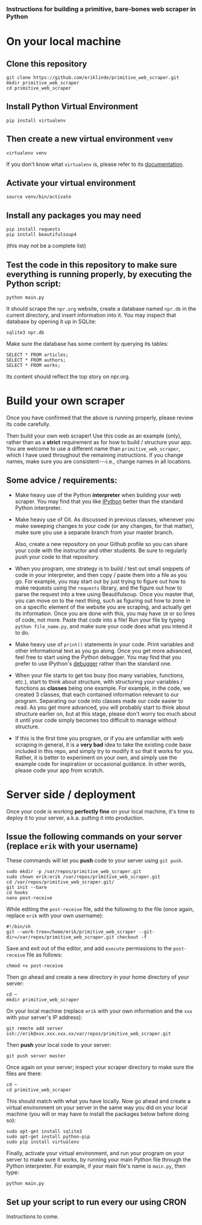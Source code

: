 ### Instructions for building a primitive, bare-bones web scraper in Python

# On your local machine

## Clone this repository

    git clone https://github.com/eriklinde/primitive_web_scraper.git
    mkdir primitive_web_scraper
    cd primitive_web_scraper

## Install Python Virtual Environment

    pip install virtualenv

## Then create a new virtual environment `venv`

    virtualenv venv

If you don't know what `virtualenv` is, please refer to its [documentation](http://docs.python-guide.org/en/latest/dev/virtualenvs/).

## Activate your virtual environment

    source venv/bin/activate

## Install any packages you may need

    pip install requests
    pip install beautifulsoup4

(this may not be a complete list)

## Test the code in this repository to make sure everything is running properly, by executing the Python script:

    python main.py

It should scrape the `npr.org` website, create a database named `npr.db` in the current directory, and insert information into it. You may inspect that database by opening it up in SQLite:

    sqlite3 npr.db

Make sure the database has some content by querying its tables:

    SELECT * FROM articles;
    SELECT * FROM authors;
    SELECT * FROM works;

Its content should reflect the top story on npr.org.

# Build your own scraper

Once you have confirmed that the above is running properly, please review its code carefully.

Then build your own web scraper! Use this code as an example (only), rather than as a **strict** requirement as for how to build / structure your app. You are welcome to use a different name than `primitive_web_scraper`, which I have used throughout the remaining instructions. If you change names, make sure you are consistent---i.e., change names in all locations.

## Some advice / requirements:

* Make heavy use of the Python **interpreter** when building your web scraper. You may find that you like [IPython](http://ipython.org/) better than the standard Python interpreter.

* Make heavy use of Git. As discussed in previous classes, whenever you make sweeping changes to your code (or any changes, for that matter), make sure you use a separate branch from your master branch.

    Also, create a new repository on your Github profile so you can share your code with the instructor and other students. Be sure to regularly push your code to that repository.

* When you program, one strategy is to build / test out small snippets of code in your interpreter, and then copy / paste them into a file as you go. For example, you may start out by just trying to figure out how to make requests using the `requests` library, and the figure out how to parse the request into a tree using Beautifulsoup. Once you master that, you can move on to the next thing, such as figuring out how to zone in on a specific element of the website you are scraping, and actually get its information. Once you are done with this, you may have `10` or so lines of code, not more. Paste that code into a file! Run your file by typing `python file_name.py`, and make sure your code does what you intend it to do.

* Make heavy use of `print()` statements in your code. Print variables and other informational text as you go along. Once you get more advanced, feel free to start using the Python debugger. You may find that you prefer to use IPython's [debugger](https://pypi.python.org/pypi/ipdb) rather than the standard one.

* When your file starts to get too busy (too many variables, functions, etc.), start to think about structure, with structuring your variables / functions as **classes** being one example. For example, in the code, we created 3 classes, that each contained information relevant to our program. Separating our code into classes made our code easier to read. As you get more advanced, you will probably start to think about structure earlier on, but at this stage, please don't worry too much about it until your code simply becomes too difficult to manage without structure.

* If this is the first time you program, or if you are unfamiliar with web scraping in general, it is a **very bad** idea to take the existing code base included in this repo, and simply try to modify it so that it works for you. Rather, it is better to experiment on your own, and simply use the example code for inspiration or occasional guidance. In other words, please code your app from scratch.

# Server side / deployment

Once your code is working **perfectly fine** on your local machine, it's time to deploy it to your server, a.k.a. putting it into production.

## Issue the following commands on your server (replace `erik` with your username)

These commands will let you **push** code to your server using `git push`.

    sudo mkdir -p /var/repos/primitive_web_scraper.git
    sudo chown erik:erik /var/repos/primitive_web_scraper.git
    cd /var/repos/primitive_web_scraper.git/
    git init --bare
    cd hooks
    nano post-receive

While editing the `post-receive` file, add the following to the file (once again, replace `erik` with your own username):

	#!/bin/sh
	git --work-tree=/home/erik/primitive_web_scraper --git-dir=/var/repos/primitive_web_scraper.git checkout -f

Save and exit out of the editor, and add `execute` permissions to the `post-receive` file as follows:

    chmod +x post-receive

Then go ahead and create a new directory in your home directory of your server:

    cd ~
    mkdir primitive_web_scraper

On your local machine (replace `erik` with your own information and the `xxx` with your server's IP address):

    git remote add server ssh://erik@xxx.xxx.xxx.xx/var/repos/primitive_web_scraper.git

Then **push** your local code to your server:

    git push server master

Once again on your server; inspect your scraper directory to make sure the files are there:

    cd ~
    cd primitive_web_scraper

This should match with what you have locally. Now go ahead and create a virtual environment on your server in the same way you did on your local machine (you will or may have to install the packages below before doing so):

    sudo apt-get install sqlite3
    sudo apt-get install python-pip
    sudo pip install virtualenv



Finally, activate your virtual environment, and run your program on your server to make sure it works, by running your main Python file through the Python interpreter. For example, if your main file's name is `main.py`, then type:

    python main.py

## Set up your script to run every our using CRON

Instructions to come.
